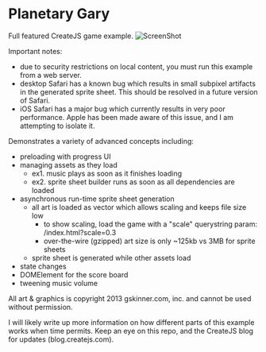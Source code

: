 Planetary Gary
=======

Full featured CreateJS game example.
![ScreenShot](https://raw.github.com/CreateJS/sandbox/master/PlanetaryGary/README_1.jpg)

Important notes:
- due to security restrictions on local content, you must run this example from a web server.
- desktop Safari has a known bug which results in small subpixel artifacts in the generated sprite sheet. This should be resolved in a future version of Safari.
- iOS Safari has a major bug which currently results in very poor performance. Apple has been made aware of this issue, and I am attempting to isolate it.


 Demonstrates a variety of advanced concepts including:
- preloading with progress UI
- managing assets as they load
	- ex1. music plays as soon as it finishes loading
	- ex2. sprite sheet builder runs as soon as all dependencies are loaded
- asynchronous run-time sprite sheet generation
	- all art is loaded as vector which allows scaling and keeps file size low
		- to show scaling, load the game with a "scale" querystring param:
			/index.html?scale=0.3
		- over-the-wire (gzipped) art size is only ~125kb vs 3MB for sprite sheets
	- sprite sheet is generated while other assets load
- state changes
- DOMElement for the score board
- tweening music volume

All art & graphics is copyright 2013 gskinner.com, inc. and cannot be used without permission.

I will likely write up more information on how different parts of this example works when time permits. Keep an eye on this repo, and the CreateJS blog for updates (blog.createjs.com).
